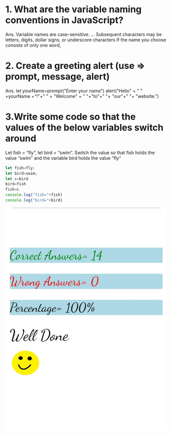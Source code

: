 # 1. What are the variable naming conventions in JavaScript?
  Ans. Variable names are case-sensitive. ...
  Subsequent characters may be letters, digits, dollar signs, or underscore characters
  If the name you choose consists of only one word, 
# 2. Create a greeting alert (use => prompt, message, alert)
  Ans. let yourName=prompt("Enter your name")
  alert("Hello" + " " +yourName +"!"+" " + "Welcome" + " "+"to"+" "+ "our"+" "+ "website.")
# 3.Write some code so that the values of the below variables switch around 
 Let fish = “fly”, let bird = “swim”. Switch the value so that fish holds the value “swim” and the variable bird holds the value “fly”
```js
let fish=fly;
let bird=swim;
let c=bird
bird=fish
fish=c
console.log("fish="+fish)
console.log("bird="+bird)
```

![SS](./quiz.jpeg)